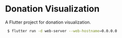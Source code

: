 # Donation Visualization

A Flutter project for donation visualization.

```bash
 $ flutter run -d web-server --web-hostname=0.0.0.0
```